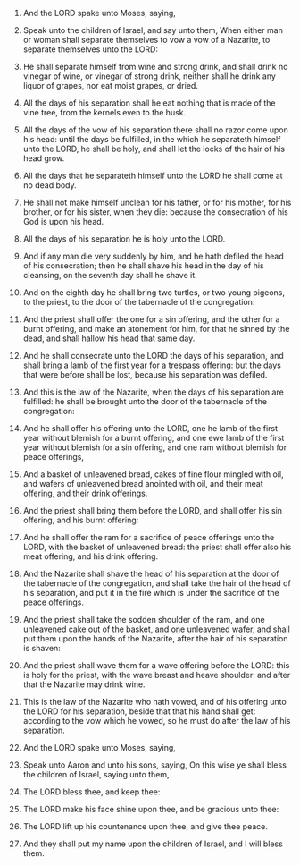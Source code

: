 1. And the LORD spake unto Moses, saying,

2. Speak unto the children
of Israel, and say unto them, When either man or woman shall separate
themselves to vow a vow of a Nazarite, to separate themselves unto the
LORD:

3. He shall separate himself from wine and strong drink, and
shall drink no vinegar of wine, or vinegar of strong drink, neither
shall he drink any liquor of grapes, nor eat moist grapes, or dried.

4. All the days of his separation shall he eat nothing that is made
of the vine tree, from the kernels even to the husk.

5. All the days of the vow of his separation there shall no razor
come upon his head: until the days be fulfilled, in the which he
separateth himself unto the LORD, he shall be holy, and shall let the
locks of the hair of his head grow.

6. All the days that he separateth himself unto the LORD he shall
come at no dead body.

7. He shall not make himself unclean for his father, or for his
mother, for his brother, or for his sister, when they die: because the
consecration of his God is upon his head.

8. All the days of his separation he is holy unto the LORD.

9. And if any man die very suddenly by him, and he hath defiled the
head of his consecration; then he shall shave his head in the day of
his cleansing, on the seventh day shall he shave it.

10. And on the eighth day he shall bring two turtles, or two young
pigeons, to the priest, to the door of the tabernacle of the
congregation:

11. And the priest shall offer the one for a sin
offering, and the other for a burnt offering, and make an atonement
for him, for that he sinned by the dead, and shall hallow his head
that same day.

12. And he shall consecrate unto the LORD the days of his separation,
and shall bring a lamb of the first year for a trespass offering: but
the days that were before shall be lost, because his separation was
defiled.

13. And this is the law of the Nazarite, when the days of his
separation are fulfilled: he shall be brought unto the door of the
tabernacle of the congregation:

14. And he shall offer his offering
unto the LORD, one he lamb of the first year without blemish for a
burnt offering, and one ewe lamb of the first year without blemish for
a sin offering, and one ram without blemish for peace offerings,

15. And a basket of unleavened bread, cakes of fine flour mingled with
oil, and wafers of unleavened bread anointed with oil, and their meat
offering, and their drink offerings.

16. And the priest shall bring them before the LORD, and shall offer
his sin offering, and his burnt offering:

17. And he shall offer the
ram for a sacrifice of peace offerings unto the LORD, with the basket
of unleavened bread: the priest shall offer also his meat offering,
and his drink offering.

18. And the Nazarite shall shave the head of his separation at the
door of the tabernacle of the congregation, and shall take the hair of
the head of his separation, and put it in the fire which is under the
sacrifice of the peace offerings.

19. And the priest shall take the sodden shoulder of the ram, and one
unleavened cake out of the basket, and one unleavened wafer, and shall
put them upon the hands of the Nazarite, after the hair of his
separation is shaven:

20. And the priest shall wave them for a wave
offering before the LORD: this is holy for the priest, with the wave
breast and heave shoulder: and after that the Nazarite may drink wine.

21. This is the law of the Nazarite who hath vowed, and of his
offering unto the LORD for his separation, beside that that his hand
shall get: according to the vow which he vowed, so he must do after
the law of his separation.

22. And the LORD spake unto Moses, saying,

23. Speak unto Aaron and
unto his sons, saying, On this wise ye shall bless the children of
Israel, saying unto them,

24. The LORD bless thee, and keep thee:

25. The LORD make his face shine upon thee, and be gracious unto
thee:

26. The LORD lift up his countenance upon thee, and give thee
peace.

27. And they shall put my name upon the children of Israel, and I
will bless them.